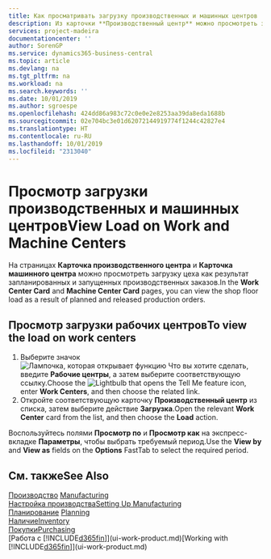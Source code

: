 ```yaml
---
title: Как просматривать загрузку производственных и машинных центров | Документация Майкрософт
description: Из карточки **Производственный центр** можно просмотреть загрузку производственных центров в результате запущенных производственных заказов.
services: project-madeira
documentationcenter: ''
author: SorenGP
ms.service: dynamics365-business-central
ms.topic: article
ms.devlang: na
ms.tgt_pltfrm: na
ms.workload: na
ms.search.keywords: ''
ms.date: 10/01/2019
ms.author: sgroespe
ms.openlocfilehash: 424dd86a983c72c0e0e2e8253aa39da8eda1688b
ms.sourcegitcommit: 02e704bc3e01d62072144919774f1244c42827e4
ms.translationtype: HT
ms.contentlocale: ru-RU
ms.lasthandoff: 10/01/2019
ms.locfileid: "2313040"
---
```

# <a name="view-load-on-work-and-machine-centers"></a><span data-ttu-id="79a31-103">Просмотр загрузки производственных и машинных центров</span><span class="sxs-lookup"><span data-stu-id="79a31-103">View Load on Work and Machine Centers</span></span>
<span data-ttu-id="79a31-104">На страницах **Карточка производственного центра** и **Карточка машинного центра** можно просмотреть загрузку цеха как результат запланированных и запущенных производственных заказов.</span><span class="sxs-lookup"><span data-stu-id="79a31-104">In the **Work Center Card** and **Machine Center Card** pages, you can view the shop floor load as a result of planned and released production orders.</span></span>    

## <a name="to-view-the-load-on-work-centers"></a><span data-ttu-id="79a31-105">Просмотр загрузки рабочих центров</span><span class="sxs-lookup"><span data-stu-id="79a31-105">To view the load on work centers</span></span>  
1.  <span data-ttu-id="79a31-106">Выберите значок ![Лампочка, которая открывает функцию Что вы хотите сделать](media/ui-search/search_small.png "Что вы хотите сделать"), введите **Рабочие центры**, а затем выберите соответствующую ссылку.</span><span class="sxs-lookup"><span data-stu-id="79a31-106">Choose the ![Lightbulb that opens the Tell Me feature](media/ui-search/search_small.png "Tell me what you want to do") icon, enter **Work Centers**, and then choose the related link.</span></span>  
2.  <span data-ttu-id="79a31-107">Откройте соответствующую карточку **Производственный центр** из списка, затем выберите действие **Загрузка**.</span><span class="sxs-lookup"><span data-stu-id="79a31-107">Open the relevant **Work Center** card from the list, and then choose the **Load** action.</span></span>  

<span data-ttu-id="79a31-108">Воспользуйтесь полями **Просмотр по** и **Просмотр как** на экспресс-вкладке **Параметры**, чтобы выбрать требуемый период.</span><span class="sxs-lookup"><span data-stu-id="79a31-108">Use the **View by** and **View as** fields on the **Options** FastTab to select the required period.</span></span>  

## <a name="see-also"></a><span data-ttu-id="79a31-109">См. также</span><span class="sxs-lookup"><span data-stu-id="79a31-109">See Also</span></span>  
<span data-ttu-id="79a31-110">[Производство](production-manage-manufacturing.md)  </span><span class="sxs-lookup"><span data-stu-id="79a31-110">[Manufacturing](production-manage-manufacturing.md)  </span></span>  
[<span data-ttu-id="79a31-111">Настройка производства</span><span class="sxs-lookup"><span data-stu-id="79a31-111">Setting Up Manufacturing</span></span>](production-configure-production-processes.md)  
<span data-ttu-id="79a31-112">[Планирование](production-planning.md)    </span><span class="sxs-lookup"><span data-stu-id="79a31-112">[Planning](production-planning.md)    </span></span>  
[<span data-ttu-id="79a31-113">Наличие</span><span class="sxs-lookup"><span data-stu-id="79a31-113">Inventory</span></span>](inventory-manage-inventory.md)  
[<span data-ttu-id="79a31-114">Покупки</span><span class="sxs-lookup"><span data-stu-id="79a31-114">Purchasing</span></span>](purchasing-manage-purchasing.md)  
<span data-ttu-id="79a31-115">[Работа с [!INCLUDE[d365fin](includes/d365fin_md.md)]](ui-work-product.md)</span><span class="sxs-lookup"><span data-stu-id="79a31-115">[Working with [!INCLUDE[d365fin](includes/d365fin_md.md)]](ui-work-product.md)</span></span>
